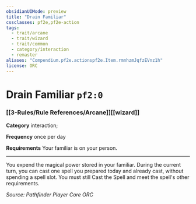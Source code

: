 ```yaml
---
obsidianUIMode: preview
title: "Drain Familiar"
cssclasses: pf2e,pf2e-action
tags:
  - trait/arcane
  - trait/wizard
  - trait/common
  - category/interaction
  - remaster
aliases: "Compendium.pf2e.actionspf2e.Item.rmnhzmJqfzEVnz1h"
license: ORC
---
```

# Drain Familiar `pf2:0`

### [[3-Rules/Rule References/Arcane]][[wizard]]

**Category** interaction; 




**Frequency** once per day

**Requirements** Your familiar is on your person.

* * *

You expend the magical power stored in your familiar. During the current turn, you can cast one spell you prepared today and already cast, without spending a spell slot. You must still Cast the Spell and meet the spell's other requirements.

*Source: Pathfinder Player Core*
*ORC*